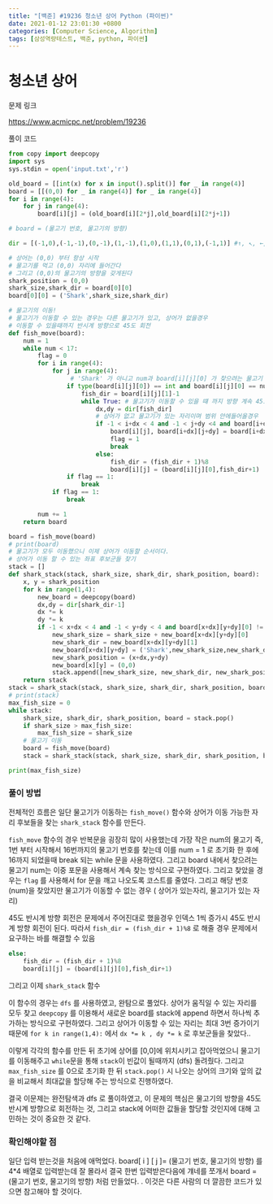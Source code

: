```yaml
---
title: "[백준] #19236 청소년 상어 Python (파이썬)"
date: 2021-01-12 23:01:30 +0800
categories: [Computer Science, Algorithm]
tags: [삼성역량테스트, 백준, python, 파이썬]  
---
```




# 청소년 상어

문제 링크

https://www.acmicpc.net/problem/19236



풀이 코드

```python
from copy import deepcopy
import sys
sys.stdin = open('input.txt','r')

old_board = [[int(x) for x in input().split()] for _ in range(4)]
board = [[(0,0) for _ in range(4)] for _ in range(4)]
for i in range(4):
    for j in range(4):
        board[i][j] = (old_board[i][2*j],old_board[i][2*j+1])

# board = (물고기 번호, 물고기의 방향)

dir = [(-1,0),(-1,-1),(0,-1),(1,-1),(1,0),(1,1),(0,1),(-1,1)] #↑, ↖, ←, ↙, ↓, ↘, →, ↗

# 상어는 (0,0) 부터 항상 시작
# 물고기를 먹고 (0,0) 자리에 들어간다 
# 그리고 (0,0)의 물고기의 방향을 갖게된다
shark_position = (0,0)
shark_size,shark_dir = board[0][0]
board[0][0] = ('Shark',shark_size,shark_dir)

# 물고기의 이동!
# 물고기가 이동할 수 있는 경우는 다른 물고기가 있고, 상어가 없을경우
# 이동할 수 있을때까지 반시계 방향으로 45도 회전
def fish_move(board):
    num = 1
    while num < 17:
        flag = 0
        for i in range(4):
            for j in range(4):
                 # 'Shark' 가 아니고 num과 board[i][j][0] 가 찾으려는 물고기 번호와 같을경우 
                if type(board[i][j][0]) == int and board[i][j][0] == num:
                    fish_dir = board[i][j][1]-1
                    while True: # 물고기가 이동할 수 있을 떄 까지 방향 계속 45도 반시계 회전
                        dx,dy = dir[fish_dir]
                        # 상어가 없고 물고기가 있는 자리이며 범위 안에들어올경우 
                        if -1 < i+dx < 4 and -1 < j+dy <4 and board[i+dx][j+dy][0] != 'Shark' and board[i+dx][j+dy] != 0: 
                            board[i][j], board[i+dx][j+dy] = board[i+dx][j+dy],board[i][j]
                            flag = 1
                            break
                        else:
                            fish_dir = (fish_dir + 1)%8
                            board[i][j] = (board[i][j][0],fish_dir+1)
                if flag == 1:
                    break
            if flag == 1:
                break

        num += 1
    return board

board = fish_move(board)
# print(board)
# 물고기가 모두 이동했으니 이제 상어가 이동할 순서이다.
# 상어가 이동 할 수 있는 좌표 후보군들 찾기
stack = []
def shark_stack(stack, shark_size, shark_dir, shark_position, board):
    x, y = shark_position
    for k in range(1,4):
        new_board = deepcopy(board)
        dx,dy = dir[shark_dir-1]
        dx *= k
        dy *= k
        if -1 < x+dx < 4 and -1 < y+dy < 4 and board[x+dx][y+dy][0] != 0: # 범위안에 들어가고 물고기가 있는 자리
            new_shark_size = shark_size + new_board[x+dx][y+dy][0]
            new_shark_dir = new_board[x+dx][y+dy][1]
            new_board[x+dx][y+dy] = ('Shark',new_shark_size,new_shark_dir)
            new_shark_position = (x+dx,y+dy)
            new_board[x][y] = (0,0)
            stack.append([new_shark_size, new_shark_dir, new_shark_position, new_board])
    return stack
stack = shark_stack(stack, shark_size, shark_dir, shark_position, board)
# print(stack)
max_fish_size = 0
while stack:
    shark_size, shark_dir, shark_position, board = stack.pop()
    if shark_size > max_fish_size:
        max_fish_size = shark_size
    # 물고기 이동
    board = fish_move(board)
    stack = shark_stack(stack, shark_size, shark_dir, shark_position, board)

print(max_fish_size)

```

### 풀이 방법

전체적인 흐름은 일단 물고기가 이동하는 `fish_move()` 함수와 상어가 이동 가능한 자리 후보들을 찾는 `shark_stack` 함수를 만든다.

`fish_move` 함수의 경우 반복문을 굉장히 많이 사용했는데 가장 작은 num의 물고기 즉, 1번 부터 시작해서 16번까지의 물고기 번호를 찾는데 이를 num = 1 로 초기화 한 후에 16까지 되었을때 break 되는 while 문을 사용하였다. 그리고 board 내에서 찾으려는 물고기 num는 이중 포문을 사용해서 계속 찾는 방식으로 구현하였다. 그리고 찾았을 경우는 `flag` 를 사용해서 for 문을 깨고 나오도록 코스트를 줄였다. 그리고 해당 번호(num)을 찾았지만 물고기가 이동할 수 없는 경우 ( 상어가 있는자리, 물고기가 있는 자리)

45도 반시계 방향 회전은 문제에서 주어진대로 했을경우 인덱스 1씩 증가시 45도 반시계 방향 회전이 된다. 따라서 `fish_dir = (fish_dir + 1)%8` 로 해줄 경우 문제에서 요구하는 바를 해결할 수 있음

```python
else:
    fish_dir = (fish_dir + 1)%8
    board[i][j] = (board[i][j][0],fish_dir+1)
```

그리고 이제 `shark_stack` 함수

이 함수의 경우는 `dfs` 를 사용하였고, 완탐으로 풀었다. 상어가 움직일 수 있는 자리를 모두 찾고 `deepcopy` 를 이용해서 새로운 board를 stack에 append 하면서 하나씩 추가하는 방식으로 구현하였다. 그리고 상어가 이동할 수 있는 자리는 최대 3번 증가이기 때문에 `for k in range(1,4):` 에서 `dx *= k , dy *= k` 로 후보군들을 찾았다..

이렇게 각각의 함수를 만든 뒤 초기에 상어를 [0,0]에 위치시키고 잡아먹었으니 물고기를 이동해주고 `while`문을 통해 `stack`이 빈값이 될때까지 (dfs) 돌려줬다. 그리고  `max_fish_size` 를 0으로 초기화 한 뒤 `stack.pop()` 시 나오는 상어의 크기와 앞의 값을 비교해서 최대값을 할당해 주는 방식으로 진행하였다.

결국 이문제는 완전탐색과 dfs 로 풀이하였고, 이 문제의 핵심은 물고기의 방향을 45도 반시계 방향으로 회전하는 것, 그리고 stack에 어떠한 값들을 할당할 것인지에 대해 고민하는 것이 중요한 것 같다.



### 확인해야할 점

일단 입력 받는것을 처음에 애먹었다. board[ i ] [ j ]= (물고기 번호, 물고기의 방향) 를 4*4 배열로 입력받는데 잘 몰라서 결국 한번 입력받은다음에 걔네를 쪼개서 board = (물고기 번호, 물고기의 방향) 처럼 만들었다. . 이것은 다른 사람의 더 깔끔한 코드가 있으면 참고해야 할 것이다.